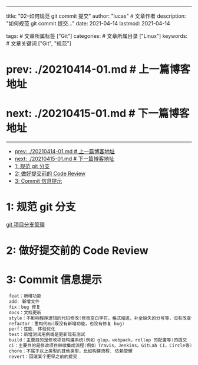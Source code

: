 <!--
 * @Author: lucas李平平
 * @Date: 2021-09-01 20:31:01
 * @LastEditTime: 2021-09-11 11:52:37
 * @LastEditors:
 * @Description: desc
 * @FilePath: /lppgo.github.io/content/post/20210414-02-如何规范git commit提交.md
-->

---

title: "02-如何规范 git commit 提交"
author: "lucas" # 文章作者
description: "如何规范 git commit 提交..."
date: 2021-04-14
lastmod: 2021-04-14

tags: # 文章所属标签
["Git"]
categories: # 文章所属目录
["Linux"]
keywords: # 文章关键词
["Git", "规范"]

# prev: ./20210414-01.md # 上一篇博客地址

# next: ./20210415-01.md # 下一篇博客地址

---

- [prev: ./20210414-01.md # 上一篇博客地址](#prev-20210414-01md--上一篇博客地址)
- [next: ./20210415-01.md # 下一篇博客地址](#next-20210415-01md--下一篇博客地址)
- [1: 规范 git 分支](#1-规范-git-分支)
- [2: 做好提交前的 Code Review](#2-做好提交前的-code-review)
- [3: Commit 信息提示](#3-commit-信息提示)

# 1: 规范 git 分支

[git 项目分支管理](https://www.cnblogs.com/jiaoshou/p/11808361.html)

# 2: 做好提交前的 Code Review

# 3: Commit 信息提示

```go
 feat：新增功能
 add: 新增文件
 fix：bug 修复
 docs：文档更新
 style：不影响程序逻辑的代码修改(修改空白字符，格式缩进，补全缺失的分号等，没有改变代码逻辑)
 refactor：重构代码(既没有新增功能，也没有修复 bug)
 perf：性能, 体验优化
 test：新增测试用例或是更新现有测试
 build：主要目的是修改项目构建系统(例如 glup，webpack，rollup 的配置等)的提交
 ci：主要目的是修改项目继续集成流程(例如 Travis，Jenkins，GitLab CI，Circle等)的提交
 chore：不属于以上类型的其他类型，比如构建流程, 依赖管理
 revert：回滚某个更早之前的提交


```
